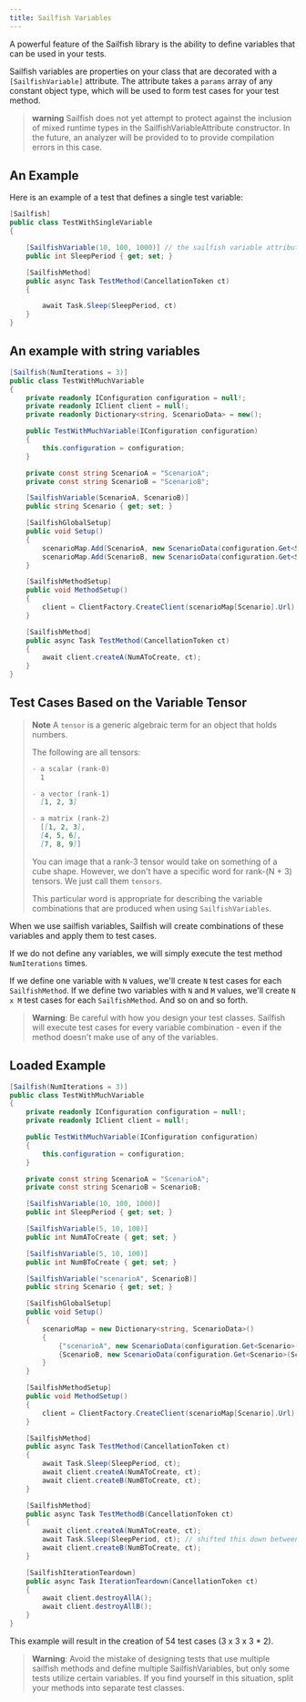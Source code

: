 ```yaml
---
title: Sailfish Variables
---
```


A powerful feature of the Sailfish library is the ability to define variables that can be used in your tests.

Sailfish variables are properties on your class that are decorated with a `[SailfishVariable]` attribute. The attribute takes a `params` array of any constant object type, which will be used to form test cases for your test method.

> **warning** Sailfish does not yet attempt to protect against the inclusion of mixed runtime types in the SailfishVariableAttribute constructor. In the future, an analyzer will be provided to to provide compilation errors in this case.

## An Example

Here is an example of a test that defines a single test variable:

```csharp
[Sailfish]
public class TestWithSingleVariable
{

    [SailfishVariable(10, 100, 1000)] // the sailfish variable attribute with 3 values. This will result in 3 test cases for each test method
    public int SleepPeriod { get; set; }

    [SailfishMethod]
    public async Task TestMethod(CancellationToken ct)
    {

        await Task.Sleep(SleepPeriod, ct)
    }
}
```

## An example with string variables

```csharp
[Sailfish(NumIterations = 3)]
public class TestWithMuchVariable
{
    private readonly IConfiguration configuration = null!;
    private readonly IClient client = null!;
    private readonly Dictionary<string, ScenarioData> = new();

    public TestWithMuchVariable(IConfiguration configuration)
    {
        this.configuration = configuration;
    }

    private const string ScenarioA = "ScenarioA";
    private const string ScenarioB = "ScenarioB";

    [SailfishVariable(ScenarioA, ScenarioB)]
    public string Scenario { get; set; }

    [SailfishGlobalSetup]
    public void Setup()
    {
        scenarioMap.Add(ScenarioA, new ScenarioData(configuration.Get<Scenario>(ScenarioA));
        scenarioMap.Add(ScenarioB, new ScenarioData(configuration.Get<Scenario>(ScenarioB));
    }

    [SailfishMethodSetup]
    public void MethodSetup()
    {
        client = ClientFactory.CreateClient(scenarioMap[Scenario].Url)
    }

    [SailfishMethod]
    public async Task TestMethod(CancellationToken ct)
    {
        await client.createA(NumAToCreate, ct);
    }
}
```

## Test Cases Based on the Variable Tensor

> **Note**
> A `tensor` is a generic algebraic term for an object that holds numbers.
>
> The following are all tensors:
>
> ```markdown
> - a scalar (rank-0)
>   1
>
> - a vector (rank-1)
>   [1, 2, 3]
>
> - a matrix (rank-2)
>   [[1, 2, 3],
>   [4, 5, 6],
>   [7, 8, 9]]
> ```
>
> You can image that a rank-3 tensor would take on something of a cube shape. However, we don't have a specific word for rank-(N + 3) tensors. We just call them `tensors`.
>
> This particular word is appropriate for describing the variable combinations that are produced when using `SailfishVariables`.

When we use sailfish variables, Sailfish will create combinations of these variables and apply them to test cases.

If we do not define any variables, we will simply execute the test method `NumIterations` times.

If we define one variable with `N` values, we'll create `N` test cases for each `SailfishMethod`. If we define two variables with `N` and `M` values, we'll create `N x M` test cases for each `SailfishMethod`. And so on and so forth.

> **Warning**: Be careful with how you design your test classes. Sailfish will execute test cases for every variable combination - even if the method doesn't make use of any of the variables.

## Loaded Example

```csharp
[Sailfish(NumIterations = 3)]
public class TestWithMuchVariable
{
    private readonly IConfiguration configuration = null!;
    private readonly IClient client = null!;

    public TestWithMuchVariable(IConfiguration configuration)
    {
        this.configuration = configuration;
    }

    private const string ScenarioA = "ScenarioA";
    private const string ScenarioB = ScenarioB;

    [SailfishVariable(10, 100, 1000)]
    public int SleepPeriod { get; set; }

    [SailfishVariable(5, 10, 100)]
    public int NumAToCreate { get; set; }

    [SailfishVariable(5, 10, 100)]
    public int NumBToCreate { get; set; }

    [SailfishVariable("scenarioA", ScenarioB)]
    public string Scenario { get; set; }

    [SailfishGlobalSetup]
    public void Setup()
    {
        scenarioMap = new Dictionary<string, ScenarioData>()
        {
            {"scenarioA", new ScenarioData(configuration.Get<Scenario>(ScenarioA))},
            {ScenarioB, new ScenarioData(configuration.Get<Scenario>(ScenarioB))}
        }
    }

    [SailfishMethodSetup]
    public void MethodSetup()
    {
        client = ClientFactory.CreateClient(scenarioMap[Scenario].Url)
    }

    [SailfishMethod]
    public async Task TestMethod(CancellationToken ct)
    {
        await Task.Sleep(SleepPeriod, ct);
        await client.createA(NumAToCreate, ct);
        await client.createB(NumBToCreate, ct);
    }

    [SailfishMethod]
    public async Task TestMethodB(CancellationToken ct)
    {
        await client.createA(NumAToCreate, ct);
        await Task.Sleep(SleepPeriod, ct); // shifted this down between the other methods
        await client.createB(NumBToCreate, ct);
    }

    [SailfishIterationTeardown]
    public async Task IterationTeardown(CancellationToken ct)
    {
        await client.destroyAllA();
        await client.destroyAllB();
    }
}
```

This example will result in the creation of 54 test cases (3 x 3 x 3 \* 2).

> **Warning**: Avoid the mistake of designing tests that use multiple sailfish methods and define multiple SailfishVariables, but only some tests utilize certain variables. If you find yourself in this situation, split your methods into separate test classes.
